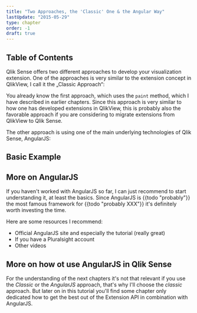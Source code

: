 ```yaml
---
title: "Two Approaches, the 'Classic' One & the Angular Way"
lastUpdate: "2015-05-29"
type: chapter
order: -1
draft: true
---
```


## Table of Contents
<!-- toc -->

Qlik Sense offers two different approaches to develop your visualization extension. One of the approaches is very similar to the extension concept in QlikView, I call it the „Classic Approach“:

You already know the first approach, which uses the `paint` method, which I have described in earlier chapters. Since this approach is very similar to how one has developed extensions in QlikView, this is probably also the favorable approach if you are considering to migrate extensions from QlikView to Qlik Sense.

The other approach is using one of the main underlying technologies of Qlik Sense, AngularJS:

## Basic Example

## More on AngularJS
If you haven't worked with AngularJS so far, I can just recommend to start understanding it, at least the basics. Since AngularJS is {{todo "probably"}} the most famous framework for {{todo "probably XXX"}} it's definitely worth investing the time.

Here are some resources I recommend:

* Official AngularJS site and especially the tutorial (really great)
* If you have a Pluralsight account
* Other videos

## More on how ot use AngularJS in Qlik Sense
For the understanding of the next chapters it's not that relevant if you use the _Classic_ or the _AngularJS_ approach, that's why I'll choose the _classic_ approach.
But later on in this tutorial you'll find some chapter only dedicated how to get the best out of the Extension API in combination with AngularJS.
